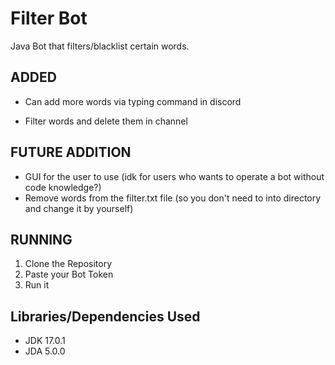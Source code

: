 

# Filter Bot

Java Bot that filters/blacklist certain words.




## ADDED
- Can add more words via typing command in discord

- Filter words and delete them in channel

## FUTURE ADDITION
- GUI for the user to use (idk for users who wants to operate a bot without code knowledge?)
- Remove words from the filter.txt file (so you don't need to into directory and change it by yourself)
## RUNNING
1. Clone the Repository
2. Paste your Bot Token
3. Run it
## Libraries/Dependencies Used
- JDK 17.0.1
- JDA 5.0.0


